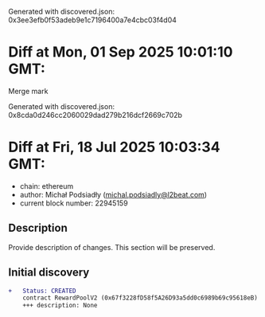 Generated with discovered.json: 0x3ee3efb0f53adeb9e1c7196400a7e4cbc03f4d04

# Diff at Mon, 01 Sep 2025 10:01:10 GMT:

Merge mark

Generated with discovered.json: 0x8cda0d246cc2060029dad279b216dcf2669c702b

# Diff at Fri, 18 Jul 2025 10:03:34 GMT:

- chain: ethereum
- author: Michał Podsiadły (<michal.podsiadly@l2beat.com>)
- current block number: 22945159

## Description

Provide description of changes. This section will be preserved.

## Initial discovery

```diff
+   Status: CREATED
    contract RewardPoolV2 (0x67f3228fD58f5A26D93a5dd0c6989b69c95618eB)
    +++ description: None
```

